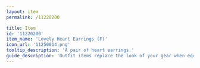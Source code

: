 ```yaml
---
layout: item
permalink: /11220200

title: Item
id: '11220200'
item_name: 'Lovely Heart Earrings (F)'
icon_url: '11250014.png'
tooltip_description: 'A pair of heart earrings.'
guide_description: 'Outfit items replace the look of your gear when equipped.'
---
```

